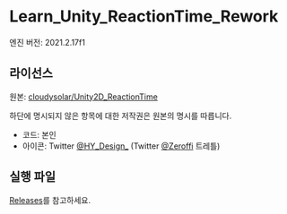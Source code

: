 # Learn_Unity_ReactionTime_Rework

엔진 버전: 2021.2.17f1

## 라이선스

원본: [cloudysolar/Unity2D_ReactionTime](https://github.com/cloudysolar/Unity2D_ReactionTime)

하단에 명시되지 않은 항목에 대한 저작권은 원본의 명시를 따릅니다.

- 코드: 본인
- 아이콘: Twitter [@HY\_Design\_](https://twitter.com/HY_Design_) (Twitter [@Zeroffi](https://twitter.com/Zeroffi) 트레틀)


## 실행 파일

[Releases](https://github.com/hwahyang1/Learn_Unity_ReactionTime_Rework/releases)를 참고하세요.